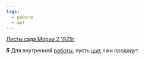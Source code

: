 ```yaml
---
tags:
  - работа
  - щит
---
```


[Листы сада Мории 2 1925г](https://127.0.0.1:4002/agni/1925)

___5___
Для внутренней [работы](../../../tags/#работа), пусть [щит](../../../tags/#щит) лжи продадут.   

